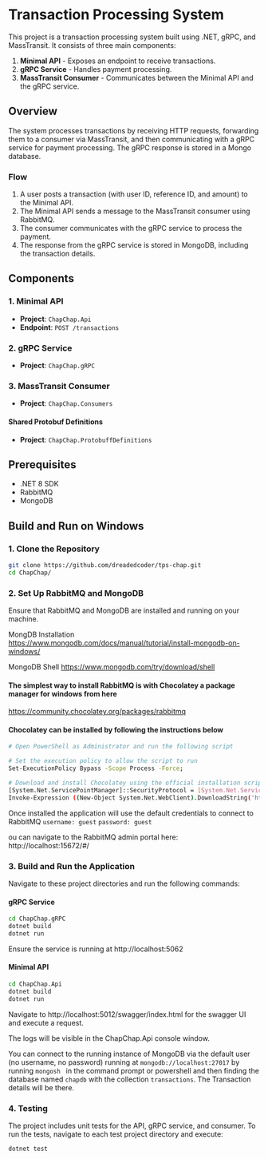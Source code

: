 # Transaction Processing System

This project is a transaction processing system built using .NET, gRPC, and MassTransit. It consists of three main components:

1. **Minimal API** - Exposes an endpoint to receive transactions.
2. **gRPC Service** - Handles payment processing.
3. **MassTransit Consumer** - Communicates between the Minimal API and the gRPC service.

## Overview

The system processes transactions by receiving HTTP requests, forwarding them to a consumer via MassTransit, and then communicating with a gRPC service for payment processing. The gRPC response is stored in a Mongo database.

### Flow

1. A user posts a transaction (with user ID, reference ID, and amount) to the Minimal API.
2. The Minimal API sends a message to the MassTransit consumer using RabbitMQ.
3. The consumer communicates with the gRPC service to process the payment.
4. The response from the gRPC service is stored in MongoDB, including the transaction details.

## Components

### 1. Minimal API

- **Project**: `ChapChap.Api`
- **Endpoint**: `POST /transactions`

### 2. gRPC Service

- **Project**: `ChapChap.gRPC`

### 3. MassTransit Consumer

- **Project**: `ChapChap.Consumers`

#### Shared Protobuf Definitions

- **Project**: `ChapChap.ProtobuffDefinitions`


## Prerequisites

- .NET 8 SDK
- RabbitMQ
- MongoDB

## Build and Run on Windows

### 1. Clone the Repository

```bash
git clone https://github.com/dreadedcoder/tps-chap.git
cd ChapChap/
```

### 2. Set Up RabbitMQ and MongoDB

Ensure that RabbitMQ and MongoDB are installed and running on your machine.

MongDB Installation https://www.mongodb.com/docs/manual/tutorial/install-mongodb-on-windows/

MongoDB Shell https://www.mongodb.com/try/download/shell

#### The simplest way to install RabbitMQ is with Chocolatey a package manager for windows from here
https://community.chocolatey.org/packages/rabbitmq

#### Chocolatey can be installed by following the instructions below
```bash
# Open PowerShell as Administrator and run the following script

# Set the execution policy to allow the script to run
Set-ExecutionPolicy Bypass -Scope Process -Force;

# Download and install Chocolatey using the official installation script
[System.Net.ServicePointManager]::SecurityProtocol = [System.Net.ServicePointManager]::SecurityProtocol -bor 3072;
Invoke-Expression ((New-Object System.Net.WebClient).DownloadString('https://community.chocolatey.org/install.ps1'));

```
Once installed the application will use the default credentials to connect to RabbitMQ
```username: guest```
```password: guest ```

ou can navigate to the RabbitMQ admin portal here: http://localhost:15672/#/

### 3. Build and Run the Application

Navigate to these project directories and run the following commands:

#### gRPC Service

```bash
cd ChapChap.gRPC
dotnet build
dotnet run
```
Ensure the service is running at http://localhost:5062
#### Minimal API

```bash
cd ChapChap.Api
dotnet build
dotnet run
```

Navigate to http://localhost:5012/swagger/index.html for the swagger UI and execute a request. 

The logs will be visible in the ChapChap.Api console window.

You can connect to the running instance of MongoDB via the default user (no username, no password) running at ```mongodb://localhost:27017``` by running ```mongosh ``` in the command prompt or powershell and then finding the database named ```chapdb``` with the collection ```transactions```. The Transaction details will be there. 

### 4. Testing

The project includes unit tests for the API, gRPC service, and consumer. To run the tests, navigate to each test project directory and execute:

```bash
dotnet test
```
